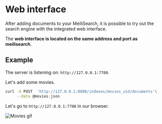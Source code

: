 # Web interface

After adding documents to your MeiliSearch, it is possible to try out the search engine with the integrated web interface.

The **web interface is located on the same address and port as meilisearch**.

## Example

The server is listening on: `http://127.0.0.1:7700`.

Let's add some movies.

```bash
curl -X POST  'http://127.0.0.1:8080/indexes/movies_uid/documents'\
     --data @movies.json
```

Let's go to `http://127.0.0.1:7700` in our browser.

![Movies gif](/movies_web_2.gif)
